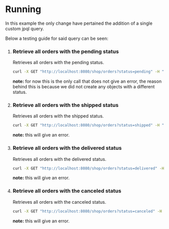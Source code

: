 # Running
In this example the only change have pertained the addition of a single custom jpql query.

Below a testing guide for said query can be seen:

1. ### Retrieve all orders with the pending status
    Retrieves all orders with the pending status.
    ```bash
    curl -X GET "http://localhost:8080/shop/orders?status=pending" -H "Content-Type: application/json"
    ```
    **note:** for now this is the only call that does not give an error, the reason behind this is because we did not create any objects with a different status.

2. ### Retrieve all orders with the shipped status
    Retrieves all orders with the shipped status.
    ```bash
    curl -X GET "http://localhost:8080/shop/orders?status=shipped" -H "Content-Type: application/json"
    ```
    **note:** this will give an error.

3. ### Retrieve all orders with the delivered status
    Retrieves all orders with the delivered status.
    ```bash
    curl -X GET "http://localhost:8080/shop/orders?status=delivered" -H "Content-Type: application/json"
    ```
    **note:** this will give an error.

4. ### Retrieve all orders with the canceled status
    Retrieves all orders with the canceled status.
    ```bash
    curl -X GET "http://localhost:8080/shop/orders?status=canceled" -H "Content-Type: application/json"
    ```
    **note:** this will give an error.
